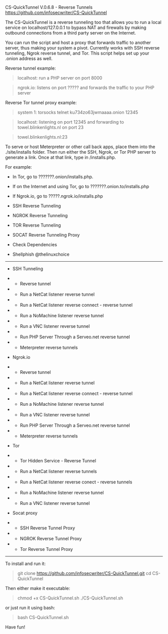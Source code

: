 CS-QuickTunnel V.0.6.8 - Reverse Tunnels
https://github.com/infosecwriter/CS-QuickTunnel

The CS-QuickTunnel is a reverse tunneling too that allows you to run a local service on localhost/127.0.0.1 to bypass NAT and firewalls by making outbound connections from a third party server on the Internet. 

You can run the script and host a proxy that forwards traffic to another server, thus making your system a pivot.  Currently works with SSH reverse tunneling, Ngrok reverse tunnel, and Tor.  This script helps set up your .onion address as well.

Reverse tunnel example:
  > localhost: run a PHP server on port 8000

  > ngrok.io: listens on port ????? and forwards the traffic to your PHP server

Reverse Tor tunnel proxy example:
  > system 1: torsocks telnet ku734zo63jwmaaaa.onion 12345

  > localhost: listening on port 12345 and forwarding to towel.blinkenlights.nl on port 23

  > towel.blinkenlights.nl:23

To serve or host Meterpreter or other call back apps, place them into the ./site/installs folder.  Then run either the SSH, Ngrok, or Tor PHP server to generate a link.  Once at that link, type in /installs.php. 

For example: 
- In Tor, go to ???????.onion/installs.php. 
- If on the Internet and using Tor, go to ???????.onion.to/installs.php
- If Ngrok.io, go to ?????.ngrok.io/installs.php

 - SSH Reverse Tunneling
 - NGROK Reverse Tunneling
 - TOR Reverse Tunneling
 - SOCAT Reverse Tunneling Proxy
 - Check Dependencies
 - Shellphish @thelinuxchoice

-----
 -  SSH Tunneling
 - -  Reverse tunnel
 - -  Run a NetCat listener reverse tunnel
 - - Run a NetCat listener reverse connect - reverse tunnel
 - - Run a NoMachine listener reverse tunnel 
 - - Run a VNC listener reverse tunnel 
 - - Run PHP Server Through a Serveo.net reverse tunnel
 - - Meterpreter reverse tunnels


 -  Ngrok.io
 - -  Reverse tunnel
 - -  Run a NetCat listener reverse tunnel
 - -  Run a NetCat listener reverse connect - reverse tunnel
 - -  Run a NoMachine listener reverse tunnel 
 - -  Run a VNC listener reverse tunnel 
 - -  Run PHP Server Through a Serveo.net reverse tunnel
 - -  Meterpreter reverse tunnels

 -  Tor
 - -  Tor Hidden Service - Reverse Tunnel
 - -  Run a NetCat listener  reverse tunnels
 - -  Run a NetCat listener reverse conect -  reverse tunnels
 - -  Run a NoMachine listener reverse tunnel
 - -  Run a VNC listener reverse tunnel


 -  Socat proxy
 - -  SSH Reverse Tunnel Proxy
 - -  NGROK Reverse Tunnel Proxy
 - -  Tor Reverse Tunnel Proxy


---
To install and run it:

> git clone https://github.com/infosecwriter/CS-QuickTunnel.git
> cd CS-QuickTunnel

Then either make it executable:

> chmod +x CS-QuickTunnel.sh 
> ./CS-QuickTunnel.sh

or just run it using bash: 

> bash CS-QuickTunnel.sh

Have fun!


